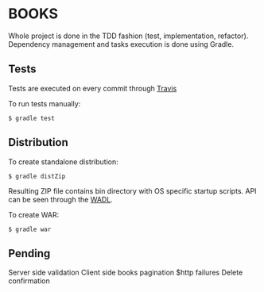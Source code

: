 BOOKS
=====

Whole project is done in the TDD fashion (test, implementation, refactor).
Dependency management and tasks execution is done using Gradle.

## Tests

Tests are executed on every commit through [Travis](https://travis-ci.org/vfarcic/TechnologyConversationsBooks)

To run tests manually:

```shell
$ gradle test
```

## Distribution

To create standalone distribution:

```shell
$ gradle distZip
```

Resulting ZIP file contains bin directory with OS specific startup scripts.
API can be seen through the [WADL](http://localhost:8080/api/application.wadl).

To create WAR:

```shell
$ gradle war
```

## Pending

Server side validation
Client side books pagination
$http failures
Delete confirmation
